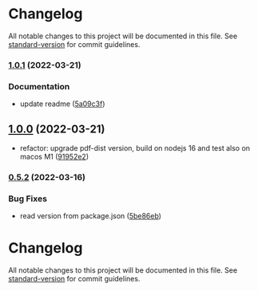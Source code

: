 # Changelog

All notable changes to this project will be documented in this file. See [standard-version](https://github.com/conventional-changelog/standard-version) for commit guidelines.

### [1.0.1](https://github.com/mokkapps/changelog-generator-demo/compare/v1.0.0...v1.0.1) (2022-03-21)


### Documentation

* update readme ([5a09c3f](https://github.com/mokkapps/changelog-generator-demo/commits/5a09c3f204f34cd3da39d090b3634d2da9e2304c))

## [1.0.0](https://github.com/bsorrentino/pdf-tools/compare/v0.5.2...v1.0.0) (2022-03-21)

* refactor: upgrade pdf-dist version, build on nodejs 16 and test also on macos M1 ([91952e2](https://github.com/bsorrentino/pdf-tools/commit/91952e262b189185068c2fe8e3bf46de942ca811))

### [0.5.2](https://github.com/bsorrentino/pdf-tools/compare/v0.5.1...v0.5.2) (2022-03-16)


### Bug Fixes

* read version from package.json ([5be86eb](https://github.com/bsorrentino/pdf-tools/commit/5be86eb0a09221ae8f66b53095bcdc82ddfdc55f))

# Changelog

All notable changes to this project will be documented in this file. See [standard-version](https://github.com/conventional-changelog/standard-version) for commit guidelines.
